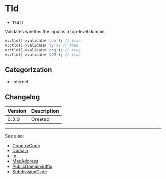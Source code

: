 # Tld

- `Tld()`

Validates whether the input is a top-level domain.

```php
v::tld()->validate('com'); // true
v::tld()->validate('ly'); // true
v::tld()->validate('org'); // true
v::tld()->validate('COM'); // true
```

## Categorization

- Internet

## Changelog

Version | Description
--------|-------------
  0.3.9 | Created

***
See also:

- [CountryCode](CountryCode.md)
- [Domain](Domain.md)
- [Ip](Ip.md)
- [MacAddress](MacAddress.md)
- [PublicDomainSuffix](PublicDomainSuffix.md)
- [SubdivisionCode](SubdivisionCode.md)
